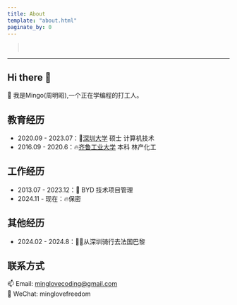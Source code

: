 ```yaml
---
title: About
template: "about.html" 
paginate_by: 0
---
```


<script src="https://cdn.jsdelivr.net/npm/typed.js@2.0.12"></script>
<script>
  document.addEventListener("DOMContentLoaded", function () {
    new Typed("#typed-text", {
      strings: [
        "悟已往之不谏 知来者之可追",
        "我命由我不由天！！"
      ], // 每一段文字
      typeSpeed: 50, // 打字速度
      backSpeed: 30, // 删除速度
      loop: true, // 是否循环
      backDelay: 1000, // 删除前的停顿时间
      showCursor: false, // 隐藏光标
    });
  });
</script>
<style>
  .underline {
    font-size: 15px; /* 设置字体大小 */
    font-style: italic; /* 设置斜体 */
    height: 20px; /* 固定高度 */
  }
</style>

> <div id="typed-text" class="underline"></div> <!-- 添加 class -->

---
## Hi there 👋

🤔 我是Mingo(周明昭),一个正在学编程的打工人。

## 教育经历
- 2020.09 - 2023.07：🦍[深圳大学](https://www.szu.edu.cn/)    硕士    计算机技术
- 2016.09 - 2020.6：🔥[齐鲁工业大学](https://qingkelab.github.io/talks)  本科  林产化工

## 工作经历
- 2013.07 - 2023.12：🚗 BYD  技术项目管理
- 2024.11 - 现在：🔥保密

## 其他经历
- 2024.02 - 2024.8：🚴‍♀️从深圳骑行去法国巴黎

## 联系方式
📫 Email: [minglovecoding@gmail.com](mailto:minglovecoding@gmail.com)
<br>💬 WeChat: minglovefreedom








